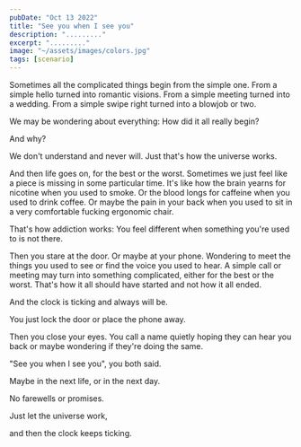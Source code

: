 ```yaml
---
pubDate: "Oct 13 2022"
title: "See you when I see you"
description: "........."
excerpt: "........."
image: "~/assets/images/colors.jpg"
tags: [scenario]
---
```


Sometimes all the complicated things begin from the simple one. From a simple hello turned into romantic visions. From a simple meeting turned into a wedding. From a simple swipe right turned into a blowjob or two.

We may be wondering about everything: How did it all really begin?

And why?

We don't understand and never will. Just that's how the universe works.

And then life goes on, for the best or the worst. Sometimes we just feel like a piece is missing in some particular time. It's like how the brain yearns for nicotine when you used to smoke. Or the blood longs for caffeine when you used to drink coffee. Or maybe the pain in your back when you used to sit in a very comfortable fucking ergonomic chair.

That's how addiction works: You feel different when something you're used to is not there.

Then you stare at the door. Or maybe at your phone. Wondering to meet the things you used to see or find the voice you used to hear. A simple call or meeting may turn into something complicated, either for the best or the worst. That's how it all should have started and not how it all ended.

And the clock is ticking and always will be.

You just lock the door or place the phone away.

Then you close your eyes. You call a name quietly hoping they can hear you back or maybe wondering if they're doing the same.

"See you when I see you", you both said.

Maybe in the next life, or in the next day.

No farewells or promises.

Just let the universe work,

and then the clock keeps ticking.
